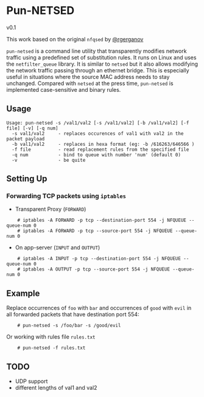 # Pun-NETSED
v0.1

This work based on the original `nfqsed` by [@rgerganov](https://github.com/rgerganov/nfqsed)

`pun-netsed` is a command line utility that transparently modifies network traffic using a predefined set of substitution rules. It runs on Linux and uses the `netfilter_queue` library. It is similar to `netsed` but it also allows modifying the network traffic passing through an ethernet bridge. This is especially useful in situations where the source MAC address needs to stay unchanged. Compared with `netsed` at the press time, `pun-netsed` is implemented case-sensitive and binary rules.

## Usage

```
Usage: pun-netsed -s /val1/val2 [-s /val1/val2] [-b /val1/val2] [-f file] [-v] [-q num]
  -s val1/val2     - replaces occurences of val1 with val2 in the packet payload
  -b val1/val2     - replaces in hexa format (eg: -b /616263/646566 )
  -f file          - read replacement rules from the specified file
  -q num           - bind to queue with number 'num' (default 0)
  -v               - be quite
```

## Setting Up

### Forwarding TCP packets using `iptables`

* Transparent Proxy (`FORWARD`)
```
    # iptables -A FORWARD -p tcp --destination-port 554 -j NFQUEUE --queue-num 0
    # iptables -A FORWARD -p tcp --source-port 554 -j NFQUEUE --queue-num 0
```

* On app-server (`INPUT` and `OUTPUT`)
```
    # iptables -A INPUT -p tcp --destination-port 554 -j NFQUEUE --queue-num 0
    # iptables -A OUTPUT -p tcp --source-port 554 -j NFQUEUE --queue-num 0
```


## Example

Replace occurrences of `foo` with `bar` and occurrences of `good` with `evil` in all forwarded packets that have destination port 554:

```
    # pun-netsed -s /foo/bar -s /good/evil
```

Or working with rules file `rules.txt`
```
    # pun-netsed -f rules.txt
```

## TODO

 * UDP support
 * different lengths of val1 and val2
